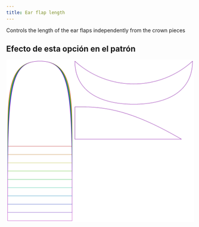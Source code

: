 ```yaml
---
title: Ear flap length
---
```


Controls the length of the ear flaps independently from the crown pieces

## Efecto de esta opción en el patrón

![Esta imagen muestra el efecto de esta opción superponiendo varias variantes que tienen un valor diferente para esta opción](holmes_earlength_sample.svg "Efecto de esta opción en el patrón")
